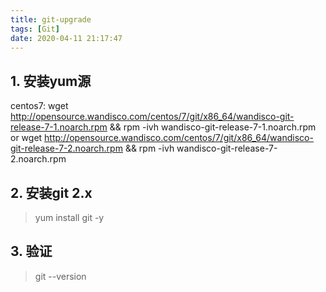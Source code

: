 ```yaml
---
title: git-upgrade
tags: [Git]
date: 2020-04-11 21:17:47
---
```


## 1. 安装yum源
centos7:
wget http://opensource.wandisco.com/centos/7/git/x86_64/wandisco-git-release-7-1.noarch.rpm && rpm -ivh wandisco-git-release-7-1.noarch.rpm
or
wget http://opensource.wandisco.com/centos/7/git/x86_64/wandisco-git-release-7-2.noarch.rpm && rpm -ivh wandisco-git-release-7-2.noarch.rpm

## 2. 安装git 2.x
> yum install git -y

## 3. 验证
> git --version

